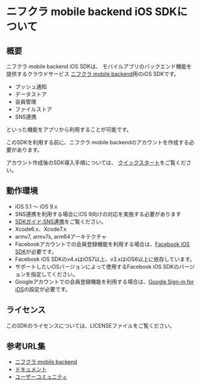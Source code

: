 # ニフクラ  mobile backend iOS SDKについて

## 概要

ニフクラ  mobile backend iOS SDKは、
モバイルアプリのバックエンド機能を提供するクラウドサービス
[ニフクラ  mobile backend](http://mb.cloud.nifty.com)用のiOS SDKです。

- プッシュ通知
- データストア
- 会員管理
- ファイルストア
- SNS連携

といった機能をアプリから利用することが可能です。

このSDKを利用する前に、ニフクラ mobile backendのアカウントを作成する必要があります。

アカウント作成後のSDK導入手順については、
[クイックスタート](http://mb.cloud.nifty.com/doc/quickstart_ios.html)をご覧ください。

## 動作環境

- iOS 5.1 〜 iOS 9.x
 - SNS連携を利用する場合にiOS 9向けの対応を実施する必要があります
 - [SDKガイド:SNS連携](http://mb.cloud.nifty.com/doc/current/sdkguide/ios/sns.html#iOS%209対応について)をご覧ください。
- Xcode6.x、Xcode7.x
- armv7, armv7s, arm64アーキテクチャ
- Facebookアカウントでの会員登録機能を利用する場合は、[Facebook iOS SDK](https://developers.facebook.com/docs/ios)が必要です。
 - Facebook iOS SDKのv4.xはiOS7以上、v3.xはiOS6以上に依存しています。
 - サポートしたいOSバージョンによって使用するFacebook iOS SDKのバージョンを指定してください。
- Googleアカウントでの会員登録機能を利用する場合は、[Google Sign-in for iOS](https://developers.google.com/identity/sign-in/ios/)の設定が必要です。


## ライセンス

このSDKのライセンスについては、LICENSEファイルをご覧ください。

## 参考URL集

- [ニフクラ  mobile backend](http://mb.cloud.nifty.com)
- [ドキュメント](http://mb.cloud.nifty.com/doc)
- [ユーザーコミュニティ](https://github.com/NIFCloud-mbaas/UserCommunity)



